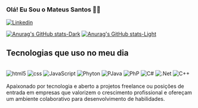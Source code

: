 
### Olá! Eu Sou o Mateus Santos 👋🏾

[![Linkedin](https://img.shields.io/badge/LinkedIn-0077B5?style=for-the-badge&logo=linkedin&logoColor=white)](https://www.linkedin.com/in/mateus-santos-4398812b3/)

[![Anurag's GitHub stats-Dark](https://github-readme-stats.vercel.app/api?username=MateusSantos100&show_icons=true&theme=dark#gh-dark-mode-only)](https://github.com/anuraghazra/github-readme-stats#gh-dark-mode-only)
[![Anurag's GitHub stats-Light](https://github-readme-stats.vercel.app/api?username=MateusSantos100&show_icons=true&theme=default#gh-light-mode-only)](https://github.com/anuraghazra/github-readme-stats#gh-light-mode-only)

## Tecnologias que uso no meu dia

<div style="display: inline_block"><br/>
  <img aling="center" alt="html5" src= "https://img.shields.io/badge/HTML5-E34F26?style=for-the-badge&logo=html5&logoColor=white"/>
  <img aling="center" alt="css" src= "https://img.shields.io/badge/CSS3-1572B6?style=for-the-badge&logo=css3&logoColor=white"/>
  <img aling="center" alt="JavaScript" src= "https://img.shields.io/badge/JavaScript-F7DF1E?style=for-the-badge&logo=javascript&logoColor=black"/>
  <img aling="center" alt="Phyton" src= " https://img.shields.io/badge/Python-14354C?style=for-the-badge&logo=python&logoColor=white"/>
  <img aling="center" alt="PJava" src= "https://img.shields.io/badge/Java-ED8B00?style=for-the-badge&logo=openjdk&logoColor=white"/>
  <img aling="center" alt="PhP" src= "https://img.shields.io/badge/PHP-777BB4?style=for-the-badge&logo=php&logoColor=white"/>
  <img aling="center" alt="C#" src= "https://img.shields.io/badge/C%23-239120?style=for-the-badge&logo=c-sharp&logoColor=white"/>
  <img aling="center" alt=".Net" src= "https://img.shields.io/badge/.NET-5C2D91?style=for-the-badge&logo=.net&logoColor=white"/>
  <img aling="center" alt="C++" src= "    https://img.shields.io/badge/C%2B%2B-00599C?style=for-the-badge&logo=c%2B%2B&logoColor=white"/>
</div><br>
 Apaixonado por tecnologia e aberto a projetos freelance ou posições de entrada em empresas que 
valorizem o crescimento profissional e ofereçam um ambiente colaborativo 
para desenvolvimento de habilidades.
